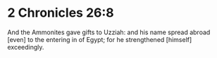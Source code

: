# 2 Chronicles 26:8

And the Ammonites gave gifts to Uzziah: and his name spread abroad [even] to the entering in of Egypt; for he strengthened [himself] exceedingly.